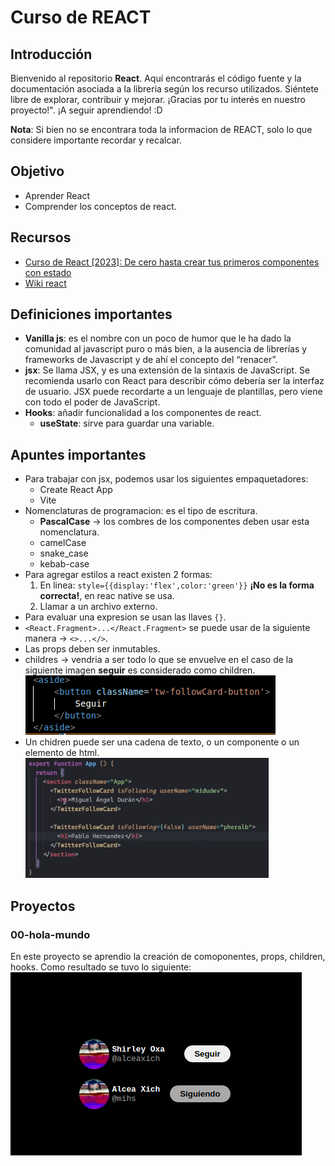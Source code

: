 # Curso de REACT
## Introducción
Bienvenido al repositorio **React**. Aquí encontrarás el código fuente y la documentación asociada a la  libreria según los recurso utilizados. Siéntete libre de explorar, contribuir y mejorar. ¡Gracias por tu interés en nuestro proyecto!".
¡A seguir aprendiendo! :D

**Nota**: Si bien no se encontrara toda la informacion de REACT, solo lo que considere importante recordar y recalcar.
## Objetivo
-   Aprender React
-   Comprender los conceptos de react. 
## Recursos
- [Curso de React [2023]: De cero hasta crear tus primeros componentes con estado](https://www.youtube.com/watch?v=7iobxzd_2wY&list=PLUofhDIg_38q4D0xNWp7FEHOTcZhjWJ29)
- [Wiki react](https://www.reactjs.wiki/)

## Definiciones importantes
- **Vanilla js**: es el nombre con un poco de humor que le ha dado la comunidad al javascript puro o más bien, a la ausencia de librerías y frameworks de Javascript y de ahí el concepto del “renacer”.
- **jsx**: Se llama JSX, y es una extensión de la sintaxis de JavaScript. Se recomienda usarlo con React para describir cómo debería ser la interfaz de usuario. JSX puede recordarte a un lenguaje de plantillas, pero viene con todo el poder de JavaScript.
- **Hooks**: añadir funcionalidad a los componentes de react.
  - **useState**: sirve para guardar una variable. 

## Apuntes importantes
- Para trabajar con jsx, podemos usar los siguientes empaquetadores:
  - Create React App
  - Vite
- Nomenclaturas de programacion: es el tipo de escritura.
  - **PascalCase** -> los combres de los componentes deben usar esta nomenclatura.
  - camelCase
  - snake_case
  - kebab-case
- Para agregar estilos a react existen 2 formas:
  1. En linea: `style={{display:'flex',color:'green'}}` **¡No es la forma correcta!**, en reac native se usa.
  2. Llamar a un archivo externo.
- Para evaluar una expresion se usan las llaves `{}`.
- `<React.Fragment>...</React.Fragment>` se puede usar de la siguiente manera -> `<>...</>`.
- Las props deben ser inmutables.
- childres -> vendria a  ser todo lo que se envuelve en el caso de la siguiente imagen **seguir** es considerado como children.
![Children dentro de HTML](./Proyectos/00-hola-mundo/src/assets/img/childrenHTML.png)
- Un chidren puede ser una cadena de texto, o un componente o un elemento de html.
![Children dentro del llamado de un comonente](./Proyectos/00-hola-mundo/src/assets/img/chidren.png)

## Proyectos
### 00-hola-mundo
En este proyecto se aprendio la creación de comoponentes, props, children, hooks.
Como resultado se tuvo lo siguiente:
![Resultaado del proyecto](./Proyectos/00-hola-mundo/src/assets/img/Result-proyecto1.png)